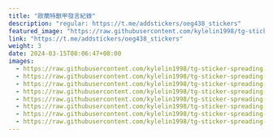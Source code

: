 ```yaml
---
title: "歐蘭特獸甲發言紀錄"
description: "regular: https://t.me/addstickers/oeg438_stickers"
featured_image: "https://raw.githubusercontent.com/kylelin1998/tg-sticker-spreading-worldwide-images/main/img/5c469187-d20a-49e5-aabc-39def122406b.jpg"
link: "https://t.me/addstickers/oeg438_stickers"
weight: 3
date: 2024-03-15T08:06:47+08:00
images:
  - https://raw.githubusercontent.com/kylelin1998/tg-sticker-spreading-worldwide-images/main/img/5c469187-d20a-49e5-aabc-39def122406b.jpg
  - https://raw.githubusercontent.com/kylelin1998/tg-sticker-spreading-worldwide-images/main/img/1b5cc9d0-0540-46bf-a66b-2783b92ebcba.jpg
  - https://raw.githubusercontent.com/kylelin1998/tg-sticker-spreading-worldwide-images/main/img/19cd54ed-8dfb-4859-a8e8-1c9721a01d7e.jpg
  - https://raw.githubusercontent.com/kylelin1998/tg-sticker-spreading-worldwide-images/main/img/733ec0b0-0eaa-4a92-acb3-97b50dc5ac85.jpg
  - https://raw.githubusercontent.com/kylelin1998/tg-sticker-spreading-worldwide-images/main/img/8962ac70-0cc0-4090-9d8d-122f47d8bc94.jpg
  - https://raw.githubusercontent.com/kylelin1998/tg-sticker-spreading-worldwide-images/main/img/1527f681-ef6f-49a3-a37c-2343ecfca889.jpg
  - https://raw.githubusercontent.com/kylelin1998/tg-sticker-spreading-worldwide-images/main/img/a1f7188b-d815-44a7-9a90-35ed80992b8f.jpg
  - https://raw.githubusercontent.com/kylelin1998/tg-sticker-spreading-worldwide-images/main/img/c3155395-7831-4549-88eb-f5532dd80177.jpg
---
```

